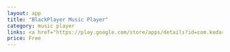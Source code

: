 ```yaml
---
layout: app
title: "BlackPlayer Music Player"
category: music player
links: <a href="https://play.google.com/store/apps/details?id=com.kodarkooperativet.blackplayerfree&hl=en">Play Store</a>
price: Free
---
```

